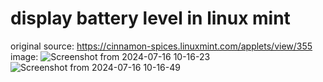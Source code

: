 # display battery level in linux mint
 original source: https://cinnamon-spices.linuxmint.com/applets/view/355 <br>
 image: ![Screenshot from 2024-07-16 10-16-23](https://github.com/user-attachments/assets/5b8b92b8-4ebc-4262-ab2a-60d7ba8c05aa)
 ![Screenshot from 2024-07-16 10-16-49](https://github.com/user-attachments/assets/e4715196-d890-4c29-a00a-84cb04dda394)
